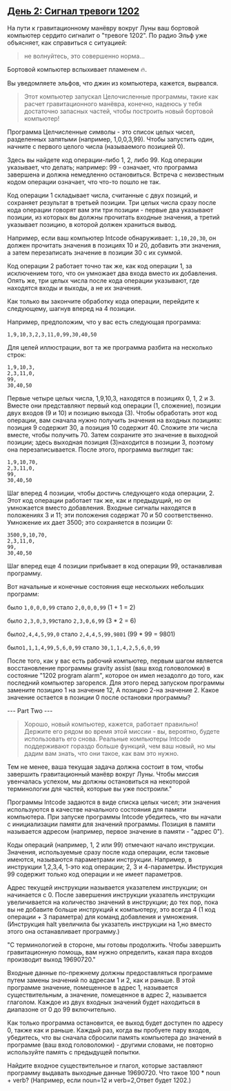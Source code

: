 ## [День 2: Cигнал тревоги 1202](https://adventofcode.com/2019/day/2)


На пути к гравитационному манёвру вокруг Луны ваш бортовой компьютер сердито сигналит о "тревоге 1202".
По радио Эльф уже объясняет, как справиться с ситуацией: 

> не волнуйтесь, это совершенно норма... 

Бортовой компьютер вспыхивает пламенем 🔥.

Вы уведомляете эльфов, что джин  из компьютера, кажется, вырвался. 

> Этот компьютер запускал Целочисленные программы, такие как  расчет гравитационного манёвра, конечно, надеюсь  у тебя достаточно запасных частей, чтобы построить новый бортовой компьютер!

Программа Целчисленные символы - это список целых чисел, разделенных запятыми (например, 1,0,0,3,99). Чтобы запустить один, начните с первого целого числа (называемого позицией 0).

Здесь вы найдете код операции-либо 1, 2, либо 99. Код операции указывает, что делать; например:
99 - означает, что программа завершена и должна немедленно остановиться. 
Встреча с неизвестным кодом операции означает, что что-то пошло не так.

Код операции 1 складывает числа, считанные с двух позиций, и сохраняет результат в третьей позиции. Три целых числа сразу после кода операции говорят вам эти три позиции - первые два указывают позиции, из которых вы должны прочитать входные значения, а третий указывает позицию, в которой должен храниться вывод.

Например, если ваш компьютер Intcode обнаруживает:
`1,10,20,30`, он должен прочитать значения в позициях 10 и 20, добавить эти значения, а затем перезаписать значение в позиции 30 с их суммой.

Код операции 2 работает точно так же, как код операции 1, за исключением того, что он умножает два входа вместо их добавления. Опять же, три целых числа после кода операции указывают, где находятся входы и выходы, а не их значения.

Как только вы закончите обработку кода операции, перейдите к следующему, шагнув вперед на 4 позиции.

Например, предположим, что у вас есть следующая программа:

`1,9,10,3,2,3,11,0,99,30,40,50`

Для целей иллюстрации, вот та же программа разбита на несколько строк:

```
1,9,10,3,
2,3,11,0,
99,
30,40,50
```
Первые четыре целых числа, 1,9,10,3, находятся в позициях 0, 1, 2 и 3. Вместе они представляют первый код операции (1, сложение), позиции двух входов (9 и 10) и позицию выхода (3). Чтобы обработать этот код операции, вам сначала нужно получить значения на входных позициях: позиция 9 содержит 30, а позиция 10 содержит 40. Сложите эти числа вместе, чтобы получить 70. Затем сохраните это значение в выходной позиции; здесь выходная позиция (3)находится в позиции 3, поэтому она перезаписывается. После этого, программа выглядит так:
```
1,9,10,70,
2,3,11,0,
99,
30,40,50
```

Шаг вперед 4 позиции, чтобы достичь следующего кода операции, 2. Этот код операции работает так же, как и предыдущий, но он умножается вместо добавления. Входные сигналы находятся в положениях 3 и 11; эти положения содержат 70 и 50 соответственно. Умножение их дает 3500; это сохраняется в позиции 0:

```
3500,9,10,70,
2,3,11,0,
99,
30,40,50
```

Шаг вперед еще 4 позиции прибывает в код операции 99, останавливая программу.

Вот начальные и конечные состояния еще нескольких небольших программ:

было `1,0,0,0,99` стало `2,0,0,0,99` (1 + 1 = 2)

было `2,3,0,3,99`стало `2,3,0,6,99` (3 * 2 = 6)

было`2,4,4,5,99,0` стало `2,4,4,5,99,9801` (99 * 99 = 9801)

было`1,1,1,4,99,5,6,0,99` стало `30,1,1,4,2,5,6,0,99`

После того, как у вас есть рабочий компьютер, первым шагом является восстановление программы gravity assist (ваш вход головоломки) в состояние "1202 program alarm", которое он имел незадолго до того, как последний компьютер загорелся. Для этого перед запуском программы замените позицию 1 на значение 12, А позицию 2-на значение 2.
Какое значение остается в позиции 0 после остановки программы?

--- Part Two ---

> Хорошо, новый компьютер, кажется, работает правильно! Держите его рядом во время этой миссии - вы, вероятно, будете использовать его снова. Реальные компьютеры Intcode поддерживают гораздо больше функций, чем ваш новый, но мы дадим вам знать, что они такое, как вам это нужно.

Тем не менее, ваша текущая задача должна состоит в том, чтобы завершить гравитационный  манёвр вокруг Луны. Чтобы миссия увенчалась успехом, мы должны остановиться на некоторой терминологии для частей, которые вы уже построили."

Программы Intcode задаются в виде списка целых чисел; эти значения используются в качестве начального состояния для памяти компьютера. При запуске программы Intcode убедитесь, что вы начали с инициализации памяти для значений программы. Позиция в памяти называется адресом (например, первое значение в памяти - "адрес 0").

Коды операций (например, 1, 2 или 99) отмечают начало инструкции. Значения, используемые сразу после кода операции, если таковые имеются, называются параметрами инструкции. Например, в инструкции 1,2,3,4, 1-это код операции; 2, 3 и 4-параметры. Инструкция 99 содержит только код операции и не имеет параметров.

Адрес текущей инструкции называется указателем инструкции; он начинается с 0. После завершения инструкции указатель инструкции увеличивается на количество значений в инструкции; до тех пор, пока вы не добавите больше инструкций к компьютеру, это всегда 4 (1 код операции + 3 параметра) для команд добавления и умножения. (Инструкция halt увеличила бы указатель инструкции на 1,но вместо этого она останавливает программу.)

"С терминологией в стороне, мы готовы продолжить. Чтобы завершить гравитационную помощь, вам нужно определить, какая пара входов производит выход 19690720."

Входные данные по-прежнему должны предоставляться программе путем замены значений по адресам 1 и 2, как и раньше. В этой программе значение, помещенное в адрес 1, называется существительным, а значение, помещенное в адрес 2, называется глаголом. Каждое из двух входных значений будет находиться в диапазоне от 0 до 99 включительно.

Как только программа остановится, ее выход будет доступен по адресу 0, также как и раньше. Каждый раз, когда вы пробуете пару входов, убедитесь, что вы сначала сбросили память компьютера до значений в программе (ваш вход головоломки) - другими словами, не повторно используйте память с предыдущей попытки.

Найдите входное существительное и глагол, которые заставляют программу выдавать выходные данные 19690720. Что такое 100 * noun + verb? (Например, если noun=12 и verb=2,Ответ будет 1202.)
